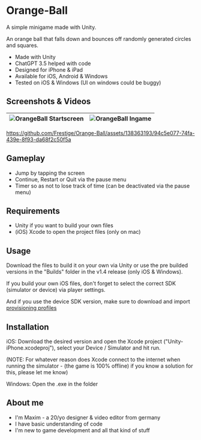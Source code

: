 # Orange-Ball
A simple minigame made with Unity.

An orange ball that falls down and bounces off randomly generated circles and squares.

- Made with Unity
- ChatGPT 3.5 helped with code
- Designed for iPhone & iPad
- Available for iOS, Android & Windows
- Tested on iOS & Windows (UI on windows could be buggy)


## Screenshots & Videos

![OrangeBall Startscreen](https://github.com/Frestige/Orange-Ball/assets/138363193/bddf644e-2db2-49e7-a016-a3433f0e6066) | ![OrangeBall Ingame](https://github.com/Frestige/Orange-Ball/assets/138363193/50d38901-984d-4f13-b602-13c47dfa2cbb)
--- | --- |

https://github.com/Frestige/Orange-Ball/assets/138363193/94c5e077-74fa-439e-8f93-da68f2c50f5a


## Gameplay

- Jump by tapping the screen
- Continue, Restart or Quit via the pause menu
- Timer so as not to lose track of time (can be deactivated via the pause menu)


## Requirements

- Unity if you want to build your own files
- (iOS) Xcode to open the project files (only on mac)


## Usage

Download the files to build it on your own via Unity or use the pre builded versions in the "Builds" folder in the v1.4 release (only iOS & Windows).

If you build your own iOS files, don't forget to select the correct SDK (simulator or device) via player settings.

And if you use the device SDK version, make sure to download and import [provisioning profiles](https://help.apple.com/xcode/mac/current/#/deva899b4fe5)


## Installation

iOS: Download the desired version and open the Xcode project ("Unity-iPhone.xcodeproj"), select your Device / Simulator and hit run.

(NOTE: For whatever reason does Xcode connect to the internet when running the simulator - (the game is 100% offline) if you know a solution for this, please let me know)


Windows: Open the .exe in the folder


## About me

- I'm Maxim - a 20/yo designer & video editor from germany
- I have basic understanding of code
- I'm new to game development and all that kind of stuff
